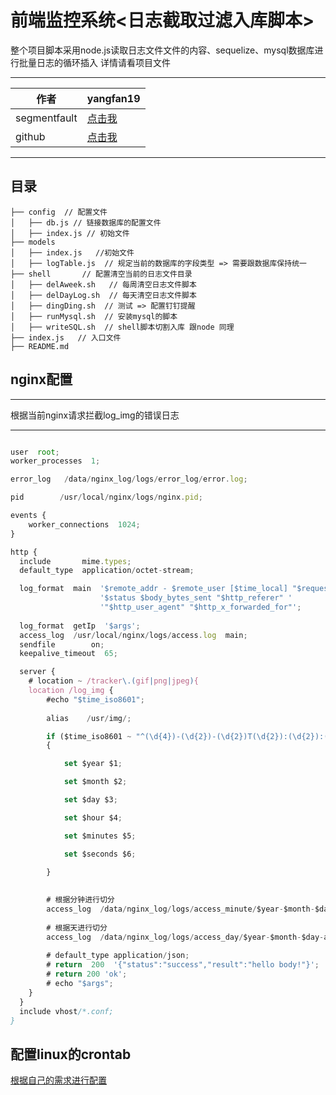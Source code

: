 前端监控系统<日志截取过滤入库脚本>
===========================
整个项目脚本采用node.js读取日志文件文件的内容、sequelize、mysql数据库进行批量日志的循环插入
详情请看项目文件
****
	
|作者|yangfan19|
|---|---
|segmentfault|[点击我](https://segmentfault.com/u/this_586daa4645804)
|github|[点击我](https://github.com/yangfandashuaige/amazing-webNginxLog)


****
## 目录
```
├── config  // 配置文件
│   ├── db.js // 链接数据库的配置文件
│   ├── index.js // 初始文件
├── models
│   ├── index.js   //初始文件
│   ├── logTable.js  // 规定当前的数据库的字段类型 => 需要跟数据库保持统一
├── shell       // 配置清空当前的日志文件目录
│   ├── delAweek.sh   // 每周清空日志文件脚本
│   ├── delDayLog.sh  // 每天清空日志文件脚本
│   ├── dingDing.sh  // 测试 => 配置钉钉提醒
│   ├── runMysql.sh  // 安装mysql的脚本
│   ├── writeSQL.sh  // shell脚本切割入库 跟node 同理
├── index.js   // 入口文件
├── README.md
```

## nginx配置

****

根据当前nginx请求拦截log_img的错误日志

****

```javascript

user  root;
worker_processes  1;

error_log   /data/nginx_log/logs/error_log/error.log;

pid        /usr/local/nginx/logs/nginx.pid;

events {
    worker_connections  1024;
}

http {
  include       mime.types;
  default_type  application/octet-stream;

  log_format  main  '$remote_addr - $remote_user [$time_local] "$request" '
                    '$status $body_bytes_sent "$http_referer" '
                    '"$http_user_agent" "$http_x_forwarded_for"';
  
  log_format  getIp  '$args';
  access_log  /usr/local/nginx/logs/access.log  main;
  sendfile        on;
  keepalive_timeout  65;

  server {
    # location ~ /tracker\.(gif|png|jpeg){
    location /log_img {
        #echo "$time_iso8601";
        
        alias	 /usr/img/;

        if ($time_iso8601 ~ "^(\d{4})-(\d{2})-(\d{2})T(\d{2}):(\d{2}):(\d{2})")
        {	

            set $year $1;

            set $month $2;

            set $day $3;

            set $hour $4;

            set $minutes $5;

            set $seconds $6;

        }
        
    
        # 根据分钟进行切分
        access_log  /data/nginx_log/logs/access_minute/$year-$month-$day-$hour:$minutes-access.log  main;
    
        # 根据天进行切分
        access_log  /data/nginx_log/logs/access_day/$year-$month-$day-access.log  main;
        
        # default_type application/json;
        # return  200  '{"status":"success","result":"hello body!"}';
        # return 200 'ok';
        # echo "$args";
    }
  }
  include vhost/*.conf;
}

```
## 配置linux的crontab

[根据自己的需求进行配置](https://www.runoob.com/w3cnote/linux-crontab-tasks.html)